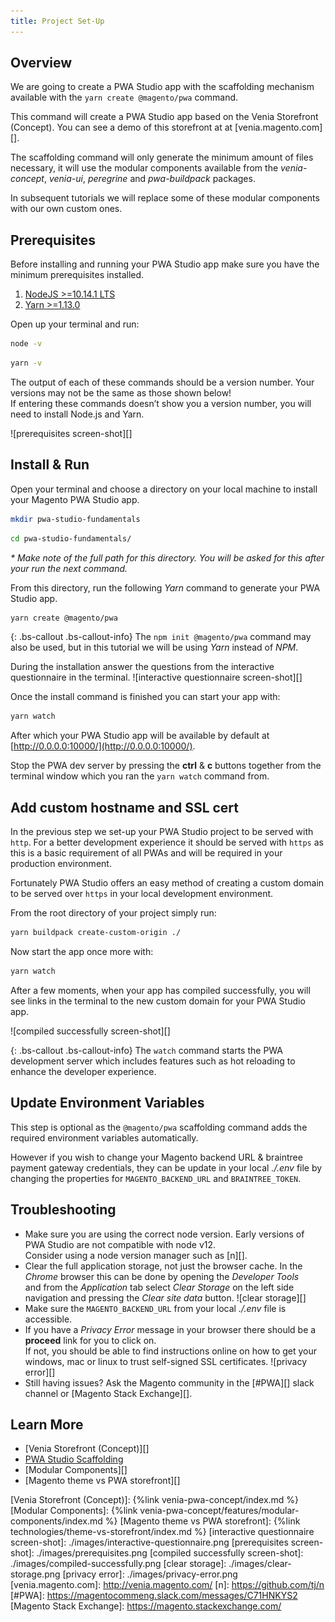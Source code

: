 ```yaml
---
title: Project Set-Up
---
```


## Overview

We are going to create a PWA Studio app with the scaffolding mechanism available with 
the `yarn create @magento/pwa` command.

This command will create a PWA Studio app based on the Venia Storefront (Concept). 
You can see a demo of this storefront at at [venia.magento.com][].   

The scaffolding command will only generate the minimum amount of files necessary, 
it will use the modular components available from 
the _venia-concept_, _venia-ui_, _peregrine_ and _pwa-buildpack_ packages.    

In subsequent tutorials we will replace some of these modular components with our own custom ones.

## Prerequisites

Before installing and running your PWA Studio app make sure you have the minimum prerequisites installed.

1.  [NodeJS >=10.14.1 LTS](https://nodejs.org/en/)
1.  [Yarn >=1.13.0](https://yarnpkg.com)

Open up your terminal and run:

```bash
node -v
```

```bash
yarn -v
```

The output of each of these commands should be a version number. 
Your versions may not be the same as those shown below!    
If entering these commands doesn’t show you a version number, you will need to install Node.js and Yarn.

![prerequisites screen-shot][]

## Install & Run

Open your terminal and choose a directory on your local machine to install your Magento PWA Studio app.

```bash
mkdir pwa-studio-fundamentals
```

```bash
cd pwa-studio-fundamentals/
```

_* Make note of the full path for this directory. You will be asked for this after your run the next command._

From this directory, run the following _Yarn_ command to generate your PWA Studio app. 
```bash
yarn create @magento/pwa
```

{: .bs-callout .bs-callout-info}
The `npm init @magento/pwa` command may also be used, but in this tutorial we will be using _Yarn_ instead of _NPM_.

During the installation answer the questions from the interactive questionnaire in the terminal.
![interactive questionnaire screen-shot][]

Once the install command is finished you can start your app with:

```bash
yarn watch
```

After which your PWA Studio app will be available by default at [http://0.0.0.0:10000/](http://0.0.0.0:10000/).

Stop the PWA dev server by pressing the **ctrl** & **c** buttons together 
from the terminal window which you ran the `yarn watch` command from.

## Add custom hostname and SSL cert

In the previous step we set-up your PWA Studio project to be served with `http`.
For a better development experience it should be served with `https` as this is a basic requirement of all PWAs
and will be required in your production environment.

Fortunately PWA Studio offers an easy method of creating a custom domain to be served over `https`
in your local development environment.

From the root directory of your project simply run:

```bash
yarn buildpack create-custom-origin ./
```

Now start the app once more with:

```bash
yarn watch
```

After a few moments, when your app has compiled successfully, you will see links in the terminal to the 
new custom domain for your PWA Studio app.

![compiled successfully screen-shot][]

{: .bs-callout .bs-callout-info}
The `watch` command starts the PWA development server which includes features such as hot reloading to 
enhance the developer experience.

## Update Environment Variables 

This step is optional as the `@magento/pwa` scaffolding command adds the required environment variables automatically.

However if you wish to change your Magento backend URL & braintree payment gateway credentials, 
they can be update in your local _./.env_ file by changing the properties for `MAGENTO_BACKEND_URL` and `BRAINTREE_TOKEN`.

## Troubleshooting

-   Make sure you are using the correct node version.  Early versions of PWA Studio are not compatible with node v12.     
    Consider using a node version manager such as [n][].
-   Clear the full application storage, not just the browser cache.
    In the _Chrome_ browser this can be done by opening the _Developer Tools_    
    and from the _Application_ tab select _Clear Storage_ on the left side navigation
    and pressing the _Clear site data_ button.
    ![clear storage][]
-   Make sure the `MAGENTO_BACKEND_URL` from your local _./.env_ file is accessible.
-   If you have a _Privacy Error_ message in your browser there should be a **proceed** link for you to click on.    
    If not, you should be able to find instructions online on how to get your windows, mac or linux to trust self-signed SSL certificates.
    ![privacy error][]
-   Still having issues? Ask the Magento community in the [#PWA][] slack channel or [Magento Stack Exchange][].

## Learn More

-   [Venia Storefront (Concept)][]
-   [PWA Studio Scaffolding][]
-   [Modular Components][]
-   [Magento theme vs PWA storefront][]

[Venia Storefront (Concept)]: {%link venia-pwa-concept/index.md %}
[Modular Components]: {%link venia-pwa-concept/features/modular-components/index.md %}
[Magento theme vs PWA storefront]: {%link technologies/theme-vs-storefront/index.md %}
[interactive questionnaire screen-shot]: ./images/interactive-questionnaire.png
[prerequisites screen-shot]: ./images/prerequisites.png
[compiled successfully screen-shot]: ./images/compiled-successfully.png
[clear storage]: ./images/clear-storage.png
[privacy error]: ./images/privacy-error.png
[venia.magento.com]: http://venia.magento.com/
[n]: https://github.com/tj/n
[#PWA]: https://magentocommeng.slack.com/messages/C71HNKYS2
[Magento Stack Exchange]: https://magento.stackexchange.com/
<!-- TODO: Update with correct URL -->
[PWA Studio Scaffolding]: https://github.com/magento/pwa-studio/blob/develop/pwa-devdocs/_drafts/scaffolding/index.md

